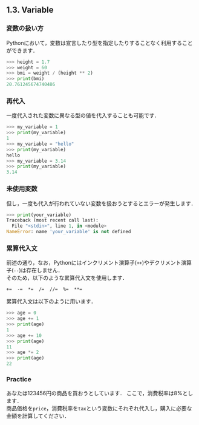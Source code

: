 ## 1.3. Variable
### 変数の扱い方
Pythonにおいて，変数は宣言したり型を指定したりすることなく利用することができます．

```python
>>> height = 1.7
>>> weight = 60
>>> bmi = weight / (height ** 2)
>>> print(bmi)
20.761245674740486
```
  
### 再代入
一度代入された変数に異なる型の値を代入することも可能です．

```python
>>> my_variable = 1
>>> print(my_variable)
1
>>> my_variable = "hello"
>>> print(my_variable)
hello
>>> my_variable = 3.14
>>> print(my_variable)
3.14
```
  
### 未使用変数
但し，一度も代入が行われていない変数を扱おうとするとエラーが発生します．

```python
>>> print(your_variable)
Traceback (most recent call last):
  File "<stdin>", line 1, in <module>
NameError: name 'your_variable' is not defined
```

### 累算代入文
前述の通り，なお，Pythonにはインクリメント演算子(`++`)やデクリメント演算子(`--`)は存在しません．  
そのため，以下のような累算代入文を使用します．

`+=  -=  *=  /=  //=  %=  **=`

累算代入文は以下のように用います．

```python
>>> age = 0
>>> age += 1
>>> print(age)
1
>>> age += 10
>>> print(age)
11
>>> age *= 2
>>> print(age)
22
```

### Practice
あなたは123456円の商品を買おうとしています． 
ここで，消費税率は8%とします．  
商品価格を`price`，消費税率を`tax`という変数にそれぞれ代入し，購入に必要な金額を計算してください．